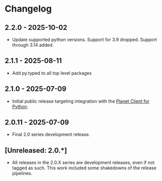 # Changelog

## 2.2.0 - 2025-10-02
- Update supported python versions.
  Support for 3.9 dropped.  Support through 3.14 added.

## 2.1.1 - 2025-08-11
- Add py.typed to all top level packages

## 2.1.0 - 2025-07-09
- Initial public release targeting integration with the
  [Planet Client for Python](https://github.com/planetlabs/planet-client-python).

## 2.0.11 - 2025-07-09
- Final 2.0 series development release.

## [Unreleased: 2.0.*]
- All releases in the 2.0.X series are development releases, even if not
  tagged as such. This work included some shakedowns of the release pipelines.
